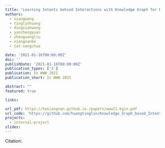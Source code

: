 ```yaml
---
title: 'Learning Intents behind Interactions with Knowledge Graph for Recommendation'
authors:
  - xiangwang
  - tinglinhuang
  - dingxianwang
  - yanchengyuan
  - zhenguangliu
  - xiangnanhe
  - tat-sengchua

date: '2021-01-16T00:00:00Z'
doi: ''
publishDate: '2021-01-16T00:00:00Z'
publication_types: ['1']
publication: In WWW 2021 
publication_short: In WWW 2021 

abstract: ""
featured: true

links:

url_pdf: https://hexiangnan.github.io./papers/www21-kgin.pdf
url_code: 'https://github.com/huangtinglin/Knowledge_Graph_based_Intent_Network'
projects:
  - internal-project
slides:
---
```




Citation:
